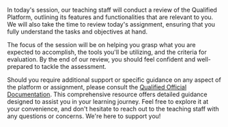 In today's session, our teaching staff will conduct a review of the Qualified Platform, outlining its features and functionalities that are relevant to you. We will also take the time to review today's assignment, ensuring that you fully understand the tasks and objectives at hand.

The focus of the session will be on helping you grasp what you are expected to accomplish, the tools you'll be utilizing, and the criteria for evaluation. By the end of our review, you should feel confident and well-prepared to tackle the assessment.

Should you require additional support or specific guidance on any aspect of the platform or assignment, please consult the [Qualified Official Documentation](https://docs.qualified.io/for-candidates/#practice-assessment). This comprehensive resource offers detailed guidance designed to assist you in your learning journey. Feel free to explore it at your convenience, and don't hesitate to reach out to the teaching staff with any questions or concerns. We're here to support you!